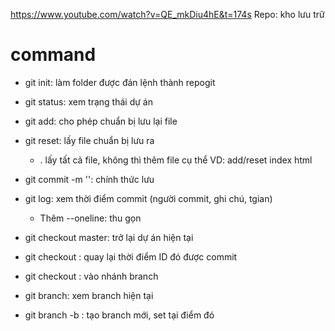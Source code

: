 https://www.youtube.com/watch?v=QE_mkDiu4hE&t=174s
Repo: kho lưu trữ

# command
- git init: làm folder được đán lệnh thành repogit
- git status: xem trạng thái dự án
- git add: cho phép chuẩn bị lưu lại file
- git reset: lấy file chuẩn bị lưu ra
    * . lấy tất cả file, không thì thêm file cụ thể VD: add/reset index html

- git commit -m '': chính thức lưu

- git log: xem thời điểm commit (người commit, ghi chú, tgian)
    * Thêm --oneline: thu gọn

- git checkout master: trở lại dự án hiện tại
- git checkout <ID>: quay lại thời điểm ID đó được commit
- git checkout <branch>: vào nhánh branch

- git branch: xem branch hiện tại
- git branch -b <new name branch>: tạo branch mới, set tại điểm đó
